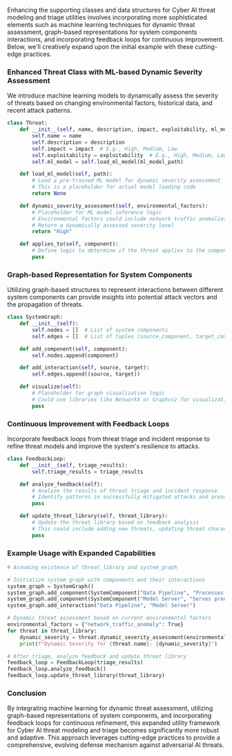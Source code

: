 Enhancing the supporting classes and data structures for Cyber AI threat modeling and triage utilities involves incorporating more sophisticated elements such as machine learning techniques for dynamic threat assessment, graph-based representations for system components interactions, and incorporating feedback loops for continuous improvement. Below, we'll creatively expand upon the initial example with these cutting-edge practices.

### Enhanced Threat Class with ML-based Dynamic Severity Assessment

We introduce machine learning models to dynamically assess the severity of threats based on changing environmental factors, historical data, and recent attack patterns.

```python
class Threat:
    def __init__(self, name, description, impact, exploitability, ml_model_path):
        self.name = name
        self.description = description
        self.impact = impact  # E.g., High, Medium, Low
        self.exploitability = exploitability  # E.g., High, Medium, Low
        self.ml_model = self.load_ml_model(ml_model_path)

    def load_ml_model(self, path):
        # Load a pre-trained ML model for dynamic severity assessment
        # This is a placeholder for actual model loading code
        return None

    def dynamic_severity_assessment(self, environmental_factors):
        # Placeholder for ML model inference logic
        # Environmental factors could include network traffic anomalies, recent similar attacks, etc.
        # Return a dynamically assessed severity level
        return "High"

    def applies_to(self, component):
        # Define logic to determine if the threat applies to the component
        pass
```

### Graph-based Representation for System Components

Utilizing graph-based structures to represent interactions between different system components can provide insights into potential attack vectors and the propagation of threats.

```python
class SystemGraph:
    def __init__(self):
        self.nodes = []  # List of system components
        self.edges = []  # List of tuples (source_component, target_component)

    def add_component(self, component):
        self.nodes.append(component)

    def add_interaction(self, source, target):
        self.edges.append((source, target))

    def visualize(self):
        # Placeholder for graph visualization logic
        # Could use libraries like NetworkX or Graphviz for visualization
        pass
```

### Continuous Improvement with Feedback Loops

Incorporate feedback loops from threat triage and incident response to refine threat models and improve the system's resilience to attacks.

```python
class FeedbackLoop:
    def __init__(self, triage_results):
        self.triage_results = triage_results

    def analyze_feedback(self):
        # Analyze the results of threat triage and incident response
        # Identify patterns in successfully mitigated attacks and areas for improvement
        pass

    def update_threat_library(self, threat_library):
        # Update the threat library based on feedback analysis
        # This could include adding new threats, updating threat characteristics, etc.
        pass
```

### Example Usage with Expanded Capabilities

```python
# Assuming existence of threat_library and system_graph

# Initialize system graph with components and their interactions
system_graph = SystemGraph()
system_graph.add_component(SystemComponent("Data Pipeline", "Processes training data"))
system_graph.add_component(SystemComponent("Model Server", "Serves predictions"))
system_graph.add_interaction("Data Pipeline", "Model Server")

# Dynamic threat assessment based on current environmental factors
environmental_factors = {"network_traffic_anomaly": True}
for threat in threat_library:
    dynamic_severity = threat.dynamic_severity_assessment(environmental_factors)
    print(f"Dynamic Severity for {threat.name}: {dynamic_severity}")

# After triage, analyze feedback and update threat library
feedback_loop = FeedbackLoop(triage_results)
feedback_loop.analyze_feedback()
feedback_loop.update_threat_library(threat_library)
```

### Conclusion

By integrating machine learning for dynamic threat assessment, utilizing graph-based representations of system components, and incorporating feedback loops for continuous refinement, this expanded utility framework for Cyber AI threat modeling and triage becomes significantly more robust and adaptive. This approach leverages cutting-edge practices to provide a comprehensive, evolving defense mechanism against adversarial AI threats.